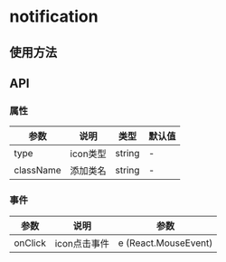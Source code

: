 # notification

## 使用方法

## API

### 属性

参数 |说明 | 类型 | 默认值
---|--- |--- |---
type | icon类型 | string | -
className | 添加类名 | string | -

### 事件

参数 |说明 | 参数
---|--- |---
onClick | icon点击事件 | e (React.MouseEvent<HTMLAnchorElement>)
